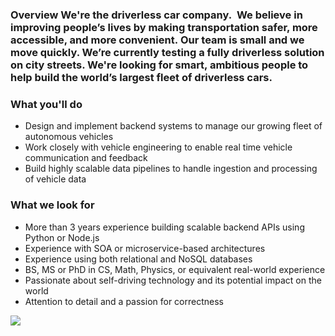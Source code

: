


### Overview We're the driverless car company.  We believe in improving people’s lives by making transportation safer, more accessible, and more convenient. Our team is small and we move quickly. We’re currently testing a fully driverless solution on city streets. We're looking for smart, ambitious people to help build the world’s largest fleet of driverless cars. 

### What you'll do
+ Design and implement backend systems to manage our growing fleet of autonomous vehicles
+ Work closely with vehicle engineering to enable real time vehicle communication and feedback
+ Build highly scalable data pipelines to handle ingestion and processing of vehicle data

### What we look for
+ More than 3 years experience building scalable backend APIs using Python or Node.js
+ Experience with SOA or microservice-based architectures
+ Experience using both relational and NoSQL databases
+ BS, MS or PhD in CS, Math, Physics, or equivalent real-world experience
+ Passionate about self-driving technology and its potential impact on the world
+ Attention to detail and a passion for correctness


[<img src='https://dabuttonfactory.com/button.png?t=Apply&f=Calibri-Bold&ts=24&tc=fff&tshs=1&tshc=000&hp=20&vp=8&c=5&bgt=gradient&bgc=3d85c6&ebgc=073763'>](https://letsrockit.co/users/auth/github?job_id=q3j1axnl-backend-engineer-python-node-js)
